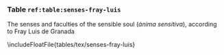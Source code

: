 ### Table `ref:table:senses-fray-luis`

The senses and faculties of the sensible soul (*ánima sensitiva*),
according to Fray Luis de Granada

\includeFloatFile{tables/tex/senses-fray-luis}

